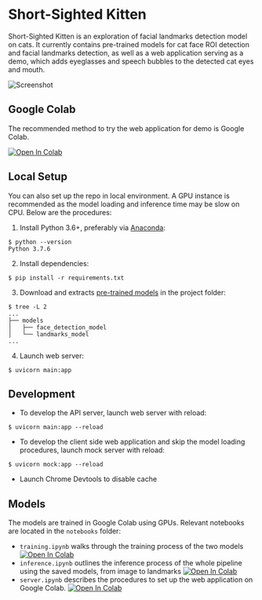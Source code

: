 # Short-Sighted Kitten

Short-Sighted Kitten is an exploration of facial landmarks detection model on cats. It currently contains pre-trained models for cat face ROI detection and facial landmarks detection, as well as a web application serving as a demo, which adds eyeglasses and speech bubbles to the detected cat eyes and mouth.

![Screenshot](https://user-images.githubusercontent.com/944420/81476487-c5ab7100-9244-11ea-85c3-29ddf11ee72f.jpg)

## Google Colab

The recommended method to try the web application for demo is Google Colab.

[![Open In Colab](https://colab.research.google.com/assets/colab-badge.svg)](https://colab.research.google.com/github/Chun0119/Short-sighted-Kitten/blob/master/notebooks/server.ipynb)

## Local Setup

You can also set up the repo in local environment. A GPU instance is recommended as the model loading and inference time may be slow on CPU. Below are the procedures:

1. Install Python 3.6+, preferably via [Anaconda](https://www.anaconda.com/):

```shell
$ python --version
Python 3.7.6
```

2. Install dependencies:

```shell
$ pip install -r requirements.txt
```

3. Download and extracts [pre-trained models](https://drive.google.com/file/d/1ncrxIyUBps_5_iCnYRmRlutCAXrGm4lk/view?usp=sharing) in the project folder:

```shell
$ tree -L 2
...
├── models
│   ├── face_detection_model
│   └── landmarks_model
...
```

4. Launch web server:

```shell
$ uvicorn main:app
```

## Development

- To develop the API server, launch web server with reload:

```shell
$ uvicorn main:app --reload
```

- To develop the client side web application and skip the model loading procedures, launch mock server with reload:

```shell
$ uvicorn mock:app --reload
```

- Launch Chrome Devtools to disable cache

## Models

The models are trained in Google Colab using GPUs. Relevant notebooks are located in the `notebooks` folder:

- `training.ipynb` walks through the training process of the two models [![Open In Colab](https://colab.research.google.com/assets/colab-badge.svg)](https://colab.research.google.com/github/Chun0119/Short-sighted-Kitten/blob/master/notebooks/training.ipynb)
- `inference.ipynb` outlines the inference process of the whole pipeline using the saved models, from image to landmarks [![Open In Colab](https://colab.research.google.com/assets/colab-badge.svg)](https://colab.research.google.com/github/Chun0119/Short-sighted-Kitten/blob/master/notebooks/inference.ipynb)
- `server.ipynb` describes the procedures to set up the web application on Google Colab. [![Open In Colab](https://colab.research.google.com/assets/colab-badge.svg)](https://colab.research.google.com/github/Chun0119/Short-sighted-Kitten/blob/master/notebooks/server.ipynb)
